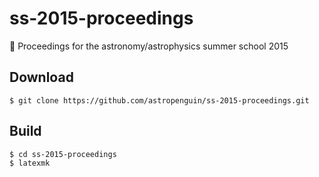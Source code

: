 # ss-2015-proceedings
:page_facing_up: Proceedings for the astronomy/astrophysics summer school 2015

## Download

```shell
$ git clone https://github.com/astropenguin/ss-2015-proceedings.git
```

## Build

```shell
$ cd ss-2015-proceedings
$ latexmk
```
